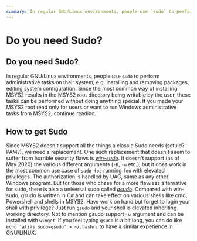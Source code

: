```yaml
---
summary: In regular GNU/Linux environments, people use `sudo` to perform administrative tasks on their system
---
```


# Do you need Sudo?

## Do you need Sudo?

In regular GNU/Linux environments, people use `sudo` to perform administrative tasks on their system, e.g. installing and removing packages, editing system configuration.  Since the most common way of installing MSYS2 results in the MSYS2 root directory being writable by the user, these tasks can be performed without doing anything special.  If you made your MSYS2 root read only for users or want to run Windows administrative tasks from MSYS2, continue reading.

## How to get Sudo

Since MSYS2 doesn't support all the things a classic Sudo needs (setuid? PAM?), we need a replacement.  One such replacement that doesn't seem to suffer from horrible security flaws is [*win-sudo*](https://github.com/imachug/win-sudo).  It doesn't support (as of May 2020) the various different arguments (`-H`, `-u` etc.), but it does work in the most common use case of `sudo foo` running `foo` with elevated privileges.  The authorization is handled by UAC, same as any other Windows program.  But for those who chase for a more flawless alternative for sudo, there is also a universal sudo called [*gsudo*](https://github.com/gerardog/gsudo).  Compared with win-sudo, gsudo is written in C# and can take effect on various shells like cmd, Powershell and shells in MSYS2.  Have work on hand but forget to login your shell with privilege?  Just run `gsudo` and your shell is elevated inheriting working directory.  Not to mention gsudo support `-u` argument and can be installed with `winget`.  If you feel typing `gsudo` is a bit long, you can do like `echo 'alias sudo=gsudo' > ~/.bashrc` to have a similar experience in GNU/LINUX.
